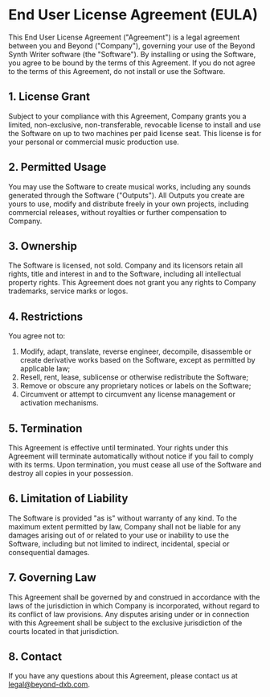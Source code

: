 # End User License Agreement (EULA)

This End User License Agreement ("Agreement") is a legal agreement between you and Beyond ("Company"), governing your use of the Beyond Synth Writer software (the "Software"). By installing or using the Software, you agree to be bound by the terms of this Agreement. If you do not agree to the terms of this Agreement, do not install or use the Software.

## 1. License Grant

Subject to your compliance with this Agreement, Company grants you a limited, non-exclusive, non-transferable, revocable license to install and use the Software on up to two machines per paid license seat. This license is for your personal or commercial music production use.

## 2. Permitted Usage

You may use the Software to create musical works, including any sounds generated through the Software ("Outputs"). All Outputs you create are yours to use, modify and distribute freely in your own projects, including commercial releases, without royalties or further compensation to Company.

## 3. Ownership

The Software is licensed, not sold. Company and its licensors retain all rights, title and interest in and to the Software, including all intellectual property rights. This Agreement does not grant you any rights to Company trademarks, service marks or logos.

## 4. Restrictions

You agree not to:

1. Modify, adapt, translate, reverse engineer, decompile, disassemble or create derivative works based on the Software, except as permitted by applicable law;
2. Resell, rent, lease, sublicense or otherwise redistribute the Software;
3. Remove or obscure any proprietary notices or labels on the Software;
4. Circumvent or attempt to circumvent any license management or activation mechanisms.

## 5. Termination

This Agreement is effective until terminated. Your rights under this Agreement will terminate automatically without notice if you fail to comply with its terms. Upon termination, you must cease all use of the Software and destroy all copies in your possession.

## 6. Limitation of Liability

The Software is provided "as is" without warranty of any kind. To the maximum extent permitted by law, Company shall not be liable for any damages arising out of or related to your use or inability to use the Software, including but not limited to indirect, incidental, special or consequential damages.

## 7. Governing Law

This Agreement shall be governed by and construed in accordance with the laws of the jurisdiction in which Company is incorporated, without regard to its conflict of law provisions. Any disputes arising under or in connection with this Agreement shall be subject to the exclusive jurisdiction of the courts located in that jurisdiction.

## 8. Contact

If you have any questions about this Agreement, please contact us at legal@beyond-dxb.com.